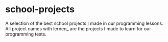 # school-projects
A selection of the best school projects I made in our programming lessons. All project names with lernen_ are the projects I made to learn for our programming tests.
